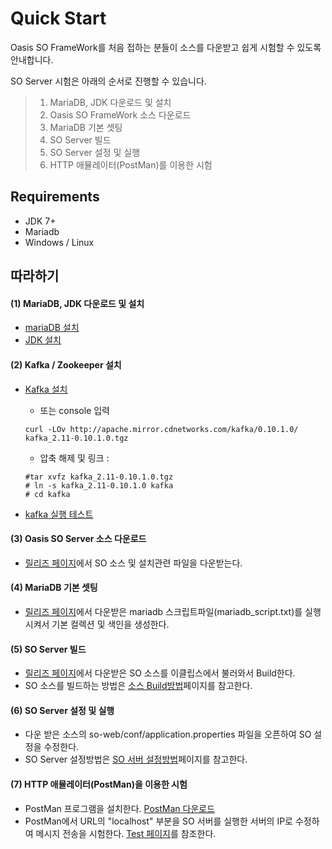 # Quick Start

Oasis SO FrameWork를 처음 접하는 분들이 소스를 다운받고 쉽게 시험할 수 있도록 안내합니다.

SO Server 시험은 아래의 순서로 진행할 수 있습니다.

> 1. MariaDB, JDK 다운로드 및 설치
> 2. Oasis SO FrameWork 소스 다운로드
> 3. MariaDB 기본 셋팅
> 4. SO Server 빌드
> 5. SO Server 설정 및 실행
> 6. HTTP 애뮬레이터(PostMan)를 이용한 시험

## Requirements
* JDK 7+ 
* Mariadb 
* Windows / Linux  

## 따라하기

#### (1) MariaDB, JDK 다운로드 및 설치
 - [mariaDB 설치](https://mariadb.org/download/)
 - [JDK 설치](http://docs.oracle.com/javase/7/docs/webnotes/install/)

#### (2) Kafka / Zookeeper 설치
- [Kafka 설치](https://kafka.apache.org)
	- 또는 console 입력  
	
	```				
	curl -LOv http://apache.mirror.cdnetworks.com/kafka/0.10.1.0/	kafka_2.11-0.10.1.0.tgz
	``` 
	
	- 압축 해제 및 링크 :

	``` 		
	#tar xvfz kafka_2.11-0.10.1.0.tgz
	# ln -s kafka_2.11-0.10.1.0 kafka
	# cd kafka
	```
- [kafka 실행 테스트](https://github.com/iotoasis/SO/blob/master/so-doc/kafka_test)

#### (3) Oasis SO Server 소스 다운로드
 - [릴리즈 페이지](https://github.com/iotoasis/SO/releases)에서 SO 소스 및 설치관련 파일을 다운받는다.

#### (4) MariaDB 기본 셋팅
 - [릴리즈 페이지](https://github.com/iotoasis/SO/releases)에서 다운받은 mariadb 스크립트파일(mariadb_script.txt)를 실행시켜서 기본 컬렉션 및 색인을 생성한다.

#### (5) SO Server 빌드
 - [릴리즈 페이지](https://github.com/iotoasis/SO/releases)에서 다운받은 SO 소스를 이클립스에서 불러와서 Build한다.
 - SO 소스를 빌드하는 방법은 [소스 Build방법](https://github.com/iotoasis/SO/blob/master/so-doc/build_eclipse.md)페이지를 참고한다.

#### (6) SO Server 설정 및 실행
 - 다운 받은 소스의 so-web/conf/application.properties 파일을 오픈하여 SO 설정을 수정한다.
 - SO Server 설정방법은 [SO 서버 설정방법](https://github.com/iotoasis/SO/blob/master/so-doc/configuration.md)페이지를 참고한다.

#### (7) HTTP 애뮬레이터(PostMan)을 이용한 시험
 - PostMan 프로그램을 설치한다. [PostMan 다운로드](https://chrome.google.com/webstore/detail/postman/fhbjgbiflinjbdggehcddcbncdddomop)
 - PostMan에서 URL의 "localhost" 부분을 SO 서버를 실행한 서버의 IP로 수정하여 메시지 전송을 시험한다. [Test 페이지](https://github.com/iotoasis/SO/blob/master/so-doc/so-test.md)를 참조한다.

<br>
<br>
